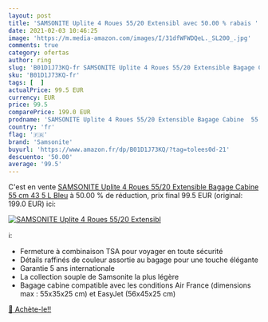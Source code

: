 ```yaml
---
layout: post
title: 'SAMSONITE Uplite 4 Roues 55/20 Extensibl avec 50.00 % rabais '
date: 2021-02-03 10:46:25
image: 'https://m.media-amazon.com/images/I/31dfWFWDQeL._SL200_.jpg'
comments: true
category: ofertas
author: ring
slug: 'B01D1J73KQ-fr SAMSONITE Uplite 4 Roues 55/20 Extensible Bagage Cabine 55...'
sku: 'B01D1J73KQ-fr'
tags: [  ]
actualPrice: 99.5 EUR
currency: EUR
price: 99.5
comparePrice: 199.0 EUR
prodname: 'SAMSONITE Uplite 4 Roues 55/20 Extensible Bagage Cabine  55 cm  43 5 L  Bleu'
country: 'fr'
flag: '🇫🇷'
brand: 'Samsonite'
buyurl: 'https://www.amazon.fr/dp/B01D1J73KQ/?tag=tolees0d-21'
descuento: '50.00'
average: '99.5'
---
```


C'est en vente [SAMSONITE Uplite 4 Roues 55/20 Extensible Bagage Cabine  55 cm  43 5 L  Bleu](https://www.amazon.fr/dp/B01D1J73KQ/?tag=tolees0d-21)  à  50.00 % de réduction, prix final  99.5 EUR (original: 199.0 EUR) ici:

[![SAMSONITE Uplite 4 Roues 55/20 Extensibl](https://m.media-amazon.com/images/I/31dfWFWDQeL._SL200_.jpg)](https://www.amazon.fr/dp/B01D1J73KQ/?tag=tolees0d-21)

ℹ️:

- Fermeture à combinaison TSA pour voyager en toute sécurité
- Détails raffinés de couleur assortie au bagage pour une touche élégante
- Garantie 5 ans internationale
- La collection souple de Samsonite la plus légère
- Bagage cabine compatible avec les conditions Air France (dimensions max : 55x35x25 cm) et EasyJet (56x45x25 cm)

[🛒 Achète-le!!](https://www.amazon.fr/dp/B01D1J73KQ/?tag=tolees0d-21)
